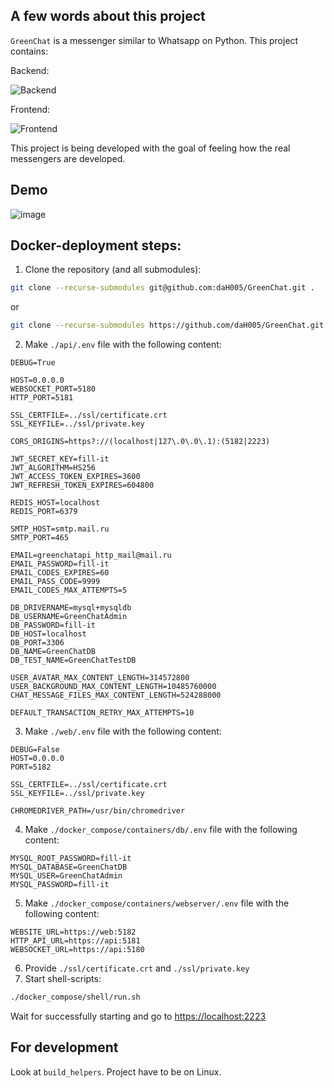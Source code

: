 A few words about this project
----------------------------
`GreenChat` is a messenger similar to Whatsapp on Python. This project contains:

Backend:
   
![Backend](https://skillicons.dev/icons?i=python,flask,mysql,redis,docker)

Frontend:

![Frontend](https://skillicons.dev/icons?i=html,css,js,ts,nodejs,selenium,docker)

This project is being developed with the goal of feeling how the real messengers are developed.

Demo
----
![image](https://github.com/user-attachments/assets/41a456f2-690a-48d9-b792-29ec3e19af4e)

Docker-deployment steps:
------------------------

1. Clone the repository (and all submodules):
```sh
git clone --recurse-submodules git@github.com:daH005/GreenChat.git .
```
or
```sh
git clone --recurse-submodules https://github.com/daH005/GreenChat.git .
```  
2. Make `./api/.env` file with the following content:
```env
DEBUG=True

HOST=0.0.0.0
WEBSOCKET_PORT=5180
HTTP_PORT=5181

SSL_CERTFILE=../ssl/certificate.crt
SSL_KEYFILE=../ssl/private.key

CORS_ORIGINS=https?://(localhost|127\.0\.0\.1):(5182|2223)

JWT_SECRET_KEY=fill-it
JWT_ALGORITHM=HS256
JWT_ACCESS_TOKEN_EXPIRES=3600
JWT_REFRESH_TOKEN_EXPIRES=604800

REDIS_HOST=localhost
REDIS_PORT=6379

SMTP_HOST=smtp.mail.ru
SMTP_PORT=465

EMAIL=greenchatapi_http_mail@mail.ru
EMAIL_PASSWORD=fill-it
EMAIL_CODES_EXPIRES=60
EMAIL_PASS_CODE=9999
EMAIL_CODES_MAX_ATTEMPTS=5

DB_DRIVERNAME=mysql+mysqldb
DB_USERNAME=GreenChatAdmin
DB_PASSWORD=fill-it
DB_HOST=localhost
DB_PORT=3306
DB_NAME=GreenChatDB
DB_TEST_NAME=GreenChatTestDB

USER_AVATAR_MAX_CONTENT_LENGTH=314572800
USER_BACKGROUND_MAX_CONTENT_LENGTH=10485760000
CHAT_MESSAGE_FILES_MAX_CONTENT_LENGTH=524288000

DEFAULT_TRANSACTION_RETRY_MAX_ATTEMPTS=10
```
3. Make `./web/.env` file with the following content:
```env
DEBUG=False
HOST=0.0.0.0
PORT=5182

SSL_CERTFILE=../ssl/certificate.crt
SSL_KEYFILE=../ssl/private.key

CHROMEDRIVER_PATH=/usr/bin/chromedriver
```
4. Make `./docker_compose/containers/db/.env` file with the following content:
```env
MYSQL_ROOT_PASSWORD=fill-it
MYSQL_DATABASE=GreenChatDB
MYSQL_USER=GreenChatAdmin
MYSQL_PASSWORD=fill-it
```
5. Make `./docker_compose/containers/webserver/.env` file with the following content:
```env
WEBSITE_URL=https://web:5182
HTTP_API_URL=https://api:5181
WEBSOCKET_URL=https://api:5180
```
6. Provide `./ssl/certificate.crt` and `./ssl/private.key`
7. Start shell-scripts:
```sh
./docker_compose/shell/run.sh
```
Wait for successfully starting and go to [https://localhost:2223](https://localhost:2223)

For development
---------------
Look at `build_helpers`. Project have to be on Linux.
